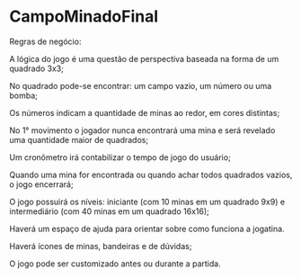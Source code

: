 # CampoMinadoFinal

Regras de negócio:

A lógica do jogo é uma questão de perspectiva baseada na forma de um quadrado 3x3;

No quadrado pode-se encontrar: um campo vazio, um número ou uma bomba;

Os números indicam a quantidade de minas ao redor, em cores distintas;

No 1° movimento o jogador nunca encontrará uma mina e será revelado uma quantidade maior de quadrados;

Um cronômetro irá contabilizar o tempo de jogo do usuário;

Quando uma mina for encontrada ou quando achar todos quadrados vazios, o jogo encerrará;

O jogo possuirá os níveis: iniciante (com 10 minas em um quadrado 9x9)  e intermediário (com 40 minas em um quadrado 16x16);

Haverá um espaço de ajuda para orientar sobre como funciona a jogatina.

Haverá ícones de minas, bandeiras e de dúvidas;

O jogo pode ser customizado antes ou durante a partida.
